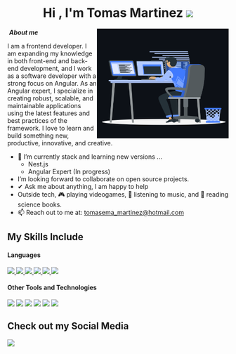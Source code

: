 <h1 align="center"><b>Hi , I'm Tomas Martinez </b><img src="https://media.giphy.com/media/hvRJCLFzcasrR4ia7z/giphy.gif" width="35"></h1>
<!--  -->
<img align="right" height="250" width="300" src="https://raw.githubusercontent.com/SubhadeepZilong/SubhadeepZilong/main/icons/animation_500_kxa883sd.gif" alt="SubhadeepZilong" />

&nbsp;***About me***

I am a frontend developer. I am expanding my knowledge in both front-end and back-end development, and I work as a software developer with a strong focus on Angular. As an Angular expert, I specialize in creating robust, scalable, and maintainable applications using the latest features and best practices of the framework. I love to learn and build something new, productive, innovative, and creative.
- 🌱 I’m currently stack and learning new versions ...
  - Nest.js
  - Angular Expert (In progress)
- I’m looking forward to collaborate on open source projects.
- ✔ Ask me about anything, I am happy to help<br>
- Outside tech, 🎮 playing videogames, 🎵 listening to music, and 📖 reading science books.
- 📫 Reach out to me at: <a href="tomasema_martinez@hotmail.com">tomasema_martinez@hotmail.com</a>

## My Skills Include

<h4> Languages </h4>
<span> 
  <a target="_blank" href="https://developer.mozilla.org/en-US/docs/Web/HTML" target="_blank">
  <img src="https://img.shields.io/badge/HTML5-E34F26?style=for-the-badge&logo=html5&logoColor=white">
</a>
<a target="_blank" href="https://developer.mozilla.org/en-US/docs/Web/CSS" target="_blank">
  <img src="https://img.shields.io/badge/CSS3-1572B6?style=for-the-badge&logo=css3&logoColor=white">
</a>
<a target="_blank" href="https://developer.mozilla.org/en-US/docs/Web/JavaScript" target="_blank">
  <img src="https://img.shields.io/badge/JavaScript-F7DF1E?style=for-the-badge&logo=javascript&logoColor=black">
</a>
<a target="_blank" href="https://www.typescriptlang.org/docs/" target="_blank">
  <img src="https://img.shields.io/badge/TypeScript-%23007ACC.svg?style=for-the-badge&logo=typescript&logoColor=white">
</a>
<a target="_blank" href="https://angular.dev/overview" target="_blank">
  <img src="https://img.shields.io/badge/Angular-%23BE42A6?style=for-the-badge&logo=angular&logoColor=white">
</a>
<a target="_blank" href="https://docs.nestjs.com/" target="_blank">
  <img src="https://img.shields.io/badge/NestJS-9E2B9E?style=for-the-badge&logo=nestjs&logoColor=white">
</a>

 


</span>


<h4> Other Tools and Technologies </h4>
<span>
  <img src="https://img.shields.io/badge/Git-F05032?style=for-the-badge&logo=git&logoColor=white">
  <img src="https://img.shields.io/badge/jira-%230A0FFF.svg?style=for-the-badge&logo=jira&logoColor=white">
  <img src="https://img.shields.io/badge/Notion-%23000000.svg?style=for-the-badge&logo=notion&logoColor=white">
  <img src="https://img.shields.io/badge/MySQL-00000F?style=for-the-badge&logo=mysql&logoColor=white">
  <img src="https://img.shields.io/badge/MongoDB-47A248?style=for-the-badge&logo=mongodb&logoColor=white">
  <img src="https://img.shields.io/badge/PostgreSQL-316192?style=for-the-badge&logo=postgresql&logoColor=white">




</span>

## Check out my Social Media

<a href= "https://www.linkedin.com/in/tomasema-martinez/">
    <img src="https://img.shields.io/badge/LinkedIn-%230077B5.svg?style=for-the-badge&logo=linkedin&logoColor=white">
</a>

</div>
